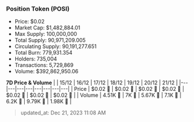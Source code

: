 
  ### Position Token (POSI)
  - Price: $0.02
  - Market Cap: $1,482,884.01
  - Max Supply: 100,000,000
  - Total Supply: 90,971,209.005
  - Circulating Supply: 90,191,277.651
  - Total Burn: 779,931.354
  - Holders: 735,004
  - Transactions: 5,729,869
  - Volume: $392,862,950.06

  **7D Price & Volume**
  | | 15&#x2F;12 | 16&#x2F;12 | 17&#x2F;12 | 18&#x2F;12 | 19&#x2F;12 | 20&#x2F;12 | 21&#x2F;12 |
  |---|---|---|---|---|---|---|---|
  | Price | $0.02 🔻 | $0.02 🚀 | $0.02 🔻 | $0.02 🔻 | $0.02 🚀 | $0.02 🔻 | $0.02 🚀 |
  | Volume | 4.51K 🚀 | 7K 🚀 | 5.67K 🔻 | 7.1K 🚀 | 6.2K 🔻 | 9.79K 🚀 | 1.98K 🔻 |

  > updated_at: Dec 21, 2023 11:08 AM
